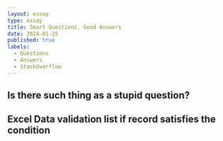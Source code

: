 ```yaml
---
layout: essay
type: essay
title: Smart Questions, Good Answers
date: 2024-01-25
published: true
labels:
  - Questions
  - Answers
  - StackOverflow
---
```



## Is there such thing as a stupid question?


## Excel Data validation list if record satisfies the condition




